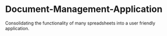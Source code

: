 # Document-Management-Application
Consolidating the functionality of many spreadsheets into a user friendly application.

